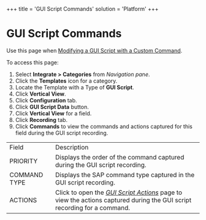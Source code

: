 +++
title = 'GUI Script Commands'
solution = 'Platform'
+++

# GUI Script Commands

<div class="use">

Use this page when [Modifying a GUI Script with a Custom
Command](../Use_Cases/ModifyGUIScriptCustCommand).

</div>

To access this page:

1.  Select <span style="font-weight: bold;">Integrate \>
    </span>**Categories** from *Navigation pane*.
2.  Click the **Templates** icon for a category.
3.  Locate the Template with a Type of **GUI Script**.
4.  Click **Vertical View**.
5.  Click **Configuration** tab.
6.  Click **GUI Script Data** button.
7.  Click **Vertical View** for a field.
8.  Click **Recording** tab.
9.  Click **Commands** to view the commands and actions captured for
    this field during the GUI script
recording.

|              |                                                                                                                                                   |
| ------------ | ------------------------------------------------------------------------------------------------------------------------------------------------- |
| Field        | Description                                                                                                                                       |
| PRIORITY     | Displays the order of the command captured during the GUI script recording.                                                                       |
| COMMAND TYPE | Displays the SAP command type captured in the GUI script recording.                                                                               |
| ACTIONS      | Click to open the *[GUI Script Actions](GUI_Script_Actions)* page to view the actions captured during the GUI script recording for a command. |

